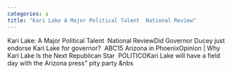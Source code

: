 ```yaml
---
categories: a
title: "Kari Lake A Major Political Talent  National Review"
---
```

Kari Lake: A Major Political Talent&nbsp;&nbsp;National ReviewDid Governor Ducey just endorse Kari Lake for governor?&nbsp;&nbsp;ABC15 Arizona in PhoenixOpinion | Why Kari Lake Is the Next Republican Star&nbsp;&nbsp;POLITICOKari Lake will have a field day with the Arizona press" pity party&nbsp;&nbs